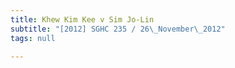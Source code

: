 ```yaml
---
title: Khew Kim Kee v Sim Jo-Lin
subtitle: "[2012] SGHC 235 / 26\_November\_2012"
tags: null

---
```


